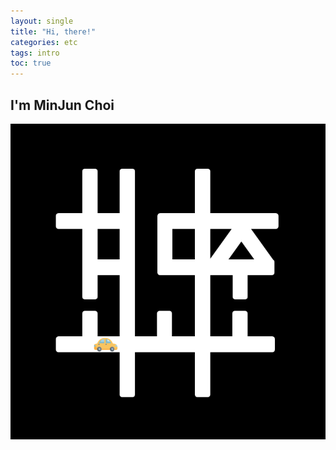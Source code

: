 ```yaml
---
layout: single
title: "Hi, there!"
categories: etc
tags: intro
toc: true
---
```


## I'm MinJun Choi


![favicon](../images/2022-01-26-demo/favicon-16432049470791.png)

